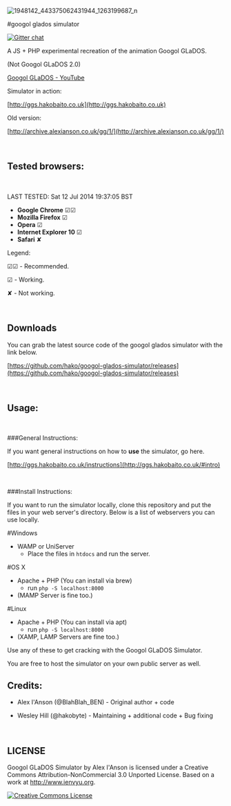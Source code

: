 ![1948142_443375062431944_1263199687_n](https://cloud.githubusercontent.com/assets/2040416/3561932/b0586d94-09d8-11e4-919c-3ab821165d4e.png)

#googol glados simulator

[![Gitter chat](https://badges.gitter.im/hako/googol-glados-simulator.png)](https://gitter.im/hako/googol-glados-simulator)

A JS + PHP experimental recreation of the animation Googol GLaDOS.

(Not Googol GLaDOS 2.0)

[Googol GLaDOS - YouTube](http://www.youtube.com/watch?v=sDhc4mKtMkU)

Simulator in action:

[http://ggs.hakobaito.co.uk](http://ggs.hakobaito.co.uk)

Old version:

[http://archive.alexianson.co.uk/gg/1/](http://archive.alexianson.co.uk/gg/1/)

<br>


Tested browsers:
-
<br>

  LAST TESTED: Sat 12 Jul 2014 19:37:05 BST

 + **Google Chrome** ☑☑
 + **Mozilla Firefox** ☑
 + **Opera** ☑
 + **Internet Explorer 10** ☑
 + **Safari** ✘  

Legend:


☑☑ - Recommended.

☑ - Working.

✘ - Not working.
 
<br>


Downloads
-

You can grab the latest source code of the googol glados simulator with the link below.

[https://github.com/hako/googol-glados-simulator/releases](https://github.com/hako/googol-glados-simulator/releases)

<br>


Usage:
-

<br>

###General Instructions:

If you want general instructions on how to **use** the simulator, go here.

[http://ggs.hakobaito.co.uk/instructions](http://ggs.hakobaito.co.uk/#intro)

<br>

###Install Instructions:

If you want to run the simulator locally, clone this repository and put the files in your web server's directory. Below is a list of webservers you can use locally.


#Windows 
+ WAMP or UniServer
	+ Place the files in `htdocs` and run the server.

#OS X

+ Apache + PHP (You can install via brew)
	+ run `php -S localhost:8000`
+ (MAMP Server is fine too.)


#Linux

+ Apache + PHP (You can install via apt)
	+ run `php -S localhost:8000`
+ (XAMP, LAMP Servers are fine too.)
	
Use any of these to get cracking with the Googol GLaDOS Simulator.

You are free to host the simulator on your own public server as well.


Credits:
-

+ Alex I'Anson (@BlahBlah_BEN) - Original author + code

+ Wesley Hill (@hakobyte) - Maintaining + additional code + Bug fixing

<br>


LICENSE
-

Googol GLaDOS Simulator by Alex I'Anson is licensed under a Creative Commons Attribution-NonCommercial 3.0 Unported License.
Based on a work at http://www.ienvyu.org.

<a rel="license" href="http://creativecommons.org/licenses/by-nc/3.0/"><img alt="Creative Commons License" style="border-width:0" src="http://i.creativecommons.org/l/by-nc/3.0/80x15.png" /></a>
